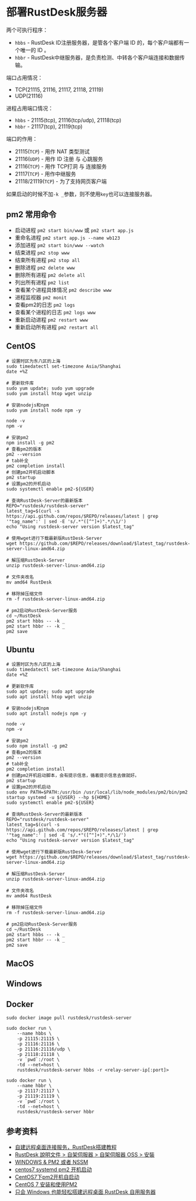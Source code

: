 # 部署RustDesk服务器

两个可执行程序：

- `hbbs` - RustDesk ID注册服务器，是管各个客户端 ID 的，每个客户端都有一个唯一的 ID 。
- `hbbr` - RustDesk中继服务器，是负责检测、中转各个客户端连接和数据传输。

端口占用情况：

- TCP(21115, 21116, 21117, 21118, 21119)
- UDP(21116)

进程占用端口情况：

- `hbbs` - 21115(tcp), 21116(tcp/udp), 21118(tcp)
- `hbbr` - 21117(tcp), 21119(tcp)

端口的作用：

- 21115(`TCP`) - 用作 NAT 类型测试
- 21116(`UDP`) - 用作 ID 注册 与 心跳服务
- 21116(`TCP`) - 用作 TCP打洞 与 连接服务
- 21117(`TCP`) - 用作中继服务
- 21118/21119(`TCP`) - 为了支持网页客户端

如果启动的时候不加`-k _`参数，则不使用`key`也可以连接服务器。

## pm2 常用命令

- 启动进程 `pm2 start bin/www` 或 `pm2 start app.js`
- 重命名进程 `pm2 start app.js --name wb123`
- 添加进程 `pm2 start bin/www --watch`
- 结束进程 `pm2 stop www`
- 结束所有进程 `pm2 stop all`
- 删除进程 `pm2 delete www`
- 删除所有进程 `pm2 delete all`
- 列出所有进程 `pm2 list`
- 查看某个进程具体情况 `pm2 describe www`
- 进程监视器 `pm2 monit`
- 查看pm2的日志 `pm2 logs`
- 查看某个进程的日志 `pm2 logs www`
- 重新启动进程 `pm2 restart www`
- 重新启动所有进程 `pm2 restart all`

## CentOS

```shell
# 设置时区为东八区的上海
sudo timedatectl set-timezone Asia/Shanghai
date +%Z

# 更新软件库
sudo yum update; sudo yum upgrade
sudo yum install htop wget unzip

# 安装nodejs和npm
sudo yum install node npm -y

node -v
npm -v

# 安装pm2
npm install -g pm2
# 查看pm2的版本
pm2 --version
# tab补全
pm2 completion install
# 创建pm2开机启动脚本
pm2 startup
# 设置pm2的开机启动
sudo systemctl enable pm2-${USER}

# 查询RustDesk-Server的最新版本
REPO="rustdesk/rustdesk-server"
latest_tag=$(curl -s https://api.github.com/repos/$REPO/releases/latest | grep '"tag_name":' | sed -E 's/.*"([^"]+)".*/\1/')
echo "Using rustdesk-server version $latest_tag"

# 使用wget进行下载最新版RustDesk-Server
wget https://github.com/$REPO/releases/download/$latest_tag/rustdesk-server-linux-amd64.zip

# 解压缩RustDesk-Server
unzip rustdesk-server-linux-amd64.zip

# 文件夹改名
mv amd64 RustDesk

# 移除掉压缩文件
rm -f rustdesk-server-linux-amd64.zip

# pm2启动RustDesk-Server服务
cd ~/RustDesk
pm2 start hbbs -- -k _
pm2 start hbbr -- -k _
pm2 save
```

## Ubuntu

```shell
# 设置时区为东八区的上海
sudo timedatectl set-timezone Asia/Shanghai
date +%Z

# 更新软件库
sudo apt update; sudo apt upgrade
sudo apt install htop wget unzip

# 安装nodejs和npm
sudo apt install nodejs npm -y

node -v
npm -v

# 安装pm2
sudo npm install -g pm2
# 查看pm2的版本
pm2 --version
# tab补全
pm2 completion install
# 创建pm2开机启动脚本，会有提示信息，循着提示信息去做就好。
pm2 startup
# 设置pm2的开机启动
sudo env PATH=$PATH:/usr/bin /usr/local/lib/node_modules/pm2/bin/pm2 startup systemd -u ${USER} --hp ${HOME}
sudo systemctl enable pm2-${USER}

# 查询RustDesk-Server的最新版本
REPO="rustdesk/rustdesk-server"
latest_tag=$(curl -s https://api.github.com/repos/$REPO/releases/latest | grep '"tag_name":' | sed -E 's/.*"([^"]+)".*/\1/')
echo "Using rustdesk-server version $latest_tag"

# 使用wget进行下载最新版RustDesk-Server
wget https://github.com/$REPO/releases/download/$latest_tag/rustdesk-server-linux-amd64.zip

# 解压缩RustDesk-Server
unzip rustdesk-server-linux-amd64.zip

# 文件夹改名
mv amd64 RustDesk

# 移除掉压缩文件
rm -f rustdesk-server-linux-amd64.zip

# pm2启动RustDesk-Server服务
cd ~/RustDesk
pm2 start hbbs -- -k _
pm2 start hbbr -- -k _
pm2 save
```

## MacOS

## Windows

## Docker

```shell
sudo docker image pull rustdesk/rustdesk-server

sudo docker run \
    --name hbbs \
    -p 21115:21115 \
    -p 21116:21116 \
    -p 21116:21116/udp \
    -p 21118:21118 \
    -v `pwd`:/root \
    -td --net=host \
    rustdesk/rustdesk-server hbbs -r <relay-server-ip[:port]>

sudo docker run \
    --name hbbr \
    -p 21117:21117 \
    -p 21119:21119 \
    -v `pwd`:/root \
    -td --net=host \
    rustdesk/rustdesk-server hbbr
```

## 参考资料

- [自建远程桌面连接服务，RustDesk搭建教程](https://www.mintimate.cn/2023/08/27/guideToHostRustDesk/)
- [RustDesk 說明文件 > 自架伺服器 > 自架伺服器 OSS > 安裝](https://rustdesk.com/docs/zh-tw/self-host/rustdesk-server-oss/install/)
- [WINDOWS & PM2 或者 NSSM](https://rustdesk.com/docs/zh-cn/self-host/rustdesk-server-oss/windows/)
- [centos7 systemd pm2 开机启动](https://zhuanlan.zhihu.com/p/33691734)
- [CentOS7下pm2开机自启动](https://blog.csdn.net/qq_37546835/article/details/91359443)
- [CentOS 7 安装和使用PM2](https://juejin.cn/post/7163906312756658190)
- [只会 Windows 也能轻松搭建远程桌面 RustDesk 自用服务器](https://www.sysadm.cc/index.php/xitongyunwei/1001-only-using-windows-can-easy-to-build-remote-desktop-rustdesk-self-host)

